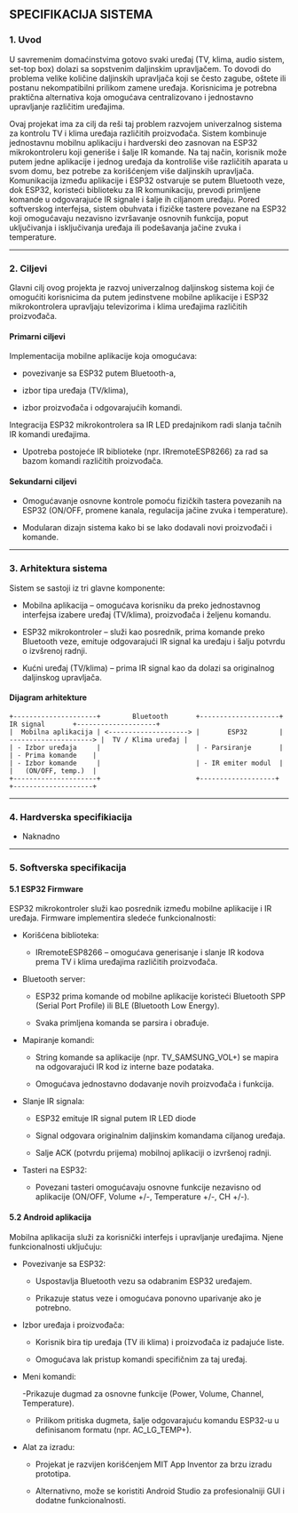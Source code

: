 ## SPECIFIKACIJA SISTEMA

### 1. Uvod

U savremenim domaćinstvima gotovo svaki uređaj (TV, klima, audio sistem, set-top box) dolazi sa sopstvenim daljinskim upravljačem. 
To dovodi do problema velike količine daljinskih upravljača koji se često zagube, oštete ili postanu nekompatibilni prilikom zamene uređaja. 
Korisnicima je potrebna praktična alternativa koja omogućava centralizovano i jednostavno upravljanje različitim uređajima.

Ovaj projekat ima za cilj da reši taj problem razvojem univerzalnog sistema za kontrolu TV i klima uređaja različitih proizvođača. 
Sistem kombinuje jednostavnu mobilnu aplikaciju i hardverski deo zasnovan na ESP32 mikrokontroleru koji generiše i šalje IR komande. 
Na taj način, korisnik može putem jedne aplikacije i jednog uređaja da kontroliše više različitih aparata u svom domu, bez potrebe za korišćenjem više daljinskih upravljača.
Komunikacija između aplikacije i ESP32 ostvaruje se putem Bluetooth veze, dok ESP32, koristeći biblioteku za IR komunikaciju, prevodi primljene komande u odgovarajuće IR signale i šalje ih ciljanom uređaju. 
Pored softverskog interfejsa, sistem obuhvata i fizičke tastere povezane na ESP32 koji omogućavaju nezavisno izvršavanje osnovnih funkcija, poput uključivanja i isključivanja uređaja ili podešavanja jačine zvuka i temperature.

---

### 2. Ciljevi

Glavni cilj ovog projekta je razvoj univerzalnog daljinskog sistema koji će omogućiti korisnicima da putem jedinstvene mobilne aplikacije i ESP32 mikrokontrolera upravljaju televizorima i klima uređajima različitih proizvođača.

#### Primarni ciljevi

Implementacija mobilne aplikacije koja omogućava:

- povezivanje sa ESP32 putem Bluetooth-a,

- izbor tipa uređaja (TV/klima),

- izbor proizvođača i odgovarajućih komandi.

Integracija ESP32 mikrokontrolera sa IR LED predajnikom radi slanja tačnih IR komandi uređajima.

- Upotreba postojeće IR biblioteke (npr. IRremoteESP8266) za rad sa bazom komandi različitih proizvođača.

#### Sekundarni ciljevi

- Omogućavanje osnovne kontrole pomoću fizičkih tastera povezanih na ESP32 (ON/OFF, promene kanala, regulacija jačine zvuka i temperature).

- Modularan dizajn sistema kako bi se lako dodavali novi proizvođači i komande.

---

### 3. Arhitektura sistema
Sistem se sastoji iz tri glavne komponente:

- Mobilna aplikacija – omogućava korisniku da preko jednostavnog interfejsa izabere uređaj (TV/klima), proizvođača i željenu komandu.

- ESP32 mikrokontroler – služi kao posrednik, prima komande preko Bluetooth veze, emituje odgovarajući IR signal ka uređaju i šalju potvrdu o izvšrenoj radnji.

- Kućni uređaj (TV/klima) – prima IR signal kao da dolazi sa originalnog daljinskog upravljača.

#### Dijagram arhitekture
```
+---------------------+        Bluetooth       +--------------------+        IR signal       +--------------------+
|  Mobilna aplikacija | <--------------------> |       ESP32        | ---------------------> |  TV / Klima uređaj |
| - Izbor uređaja     |                        | - Parsiranje       |                        | - Prima komande    |
| - Izbor komande     |                        | - IR emiter modul  |                        |   (ON/OFF, temp.)  | 
+---------------------+                        +-------------------+                         +--------------------+
```

---

### 4. Hardverska specifikiacija
- Naknadno


---

### 5. Softverska specifikacija
#### 5.1 ESP32 Firmware

ESP32 mikrokontroler služi kao posrednik između mobilne aplikacije i IR uređaja. 
Firmware implementira sledeće funkcionalnosti:

- Korišćena biblioteka:

  - IRremoteESP8266 – omogućava generisanje i slanje IR kodova prema TV i klima uređajima različitih proizvođača.

- Bluetooth server:

  - ESP32 prima komande od mobilne aplikacije koristeći Bluetooth SPP (Serial Port Profile) ili BLE (Bluetooth Low Energy).

  - Svaka primljena komanda se parsira i obrađuje.

- Mapiranje komandi:

  - String komande sa aplikacije (npr. TV_SAMSUNG_VOL+) se mapira na odgovarajući IR kod iz interne baze podataka.

  - Omogućava jednostavno dodavanje novih proizvođača i funkcija.

- Slanje IR signala:

  - ESP32 emituje IR signal putem IR LED diode

  - Signal odgovara originalnim daljinskim komandama ciljanog uređaja.

  - Salje ACK (potvrdu prijema) mobilnoj aplikaciji o izvršenoj radnji.

- Tasteri na ESP32:
  
  - Povezani tasteri omogućavaju osnovne funkcije nezavisno od aplikacije (ON/OFF, Volume +/-, Temperature +/-, CH +/-).

#### 5.2 Android aplikacija

Mobilna aplikacija služi za korisnički interfejs i upravljanje uređajima. Njene funkcionalnosti uključuju:

- Povezivanje sa ESP32:

  - Uspostavlja Bluetooth vezu sa odabranim ESP32 uređajem.

  - Prikazuje status veze i omogućava ponovno uparivanje ako je potrebno.

- Izbor uređaja i proizvođača:

  - Korisnik bira tip uređaja (TV ili klima) i proizvođača iz padajuće liste.

  - Omogućava lak pristup komandi specifičnim za taj uređaj.

- Meni komandi:

  -Prikazuje dugmad za osnovne funkcije (Power, Volume, Channel, Temperature).

  - Prilikom pritiska dugmeta, šalje odgovarajuću komandu ESP32-u u definisanom formatu (npr. AC_LG_TEMP+).

- Alat za izradu:

  - Projekat je razvijen korišćenjem MIT App Inventor za brzu izradu prototipa.

  - Alternativno, može se koristiti Android Studio za profesionalniji GUI i dodatne funkcionalnosti.
